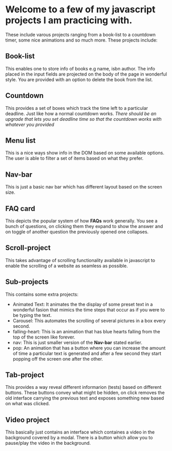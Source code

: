# Welcome to a few of my javascript projects I am practicing with.

These include varous projects ranging from a book-list to a countdown timer, some nice 
animations and so much more. These projects include:


## Book-list

This enables one to store info of books e.g name, isbn author. The info placed in the input fields are projected on the body of the page in wonderful style. You are provided with an option to delete the book from the list.

## Countdown

This provides a set of boxes which track the time left to a particular deadline. Just like how a normal countdown works. _There should be an upgrade that lets you set deadline time so that the countdown works with whatever you provided_

## Menu list

This is a nice ways show info in the DOM based on some available options. The user is able to filter a set of items based on what they prefer.

## Nav-bar

This is just a basic nav bar which has different layout based on the screen size.

## FAQ card

This depicts the popular system of how **FAQs** work generally. You see a bunch of questions, on clicking them they expand to show the answer and on toggle of another question the previously opened one collapses.

## Scroll-project

This takes advantage of scrolling functionality available in javascript to enable the scrolling of a website as seamless as possible.

## Sub-projects
This contains some extra projects:
 -  Animated Text:  It animates the the display of some preset text in a wonderful fasion that mimics the time steps that occur as if you were to be typing the text.
 - Carousel: This automates the scrolling of several pictures in a box every second.
 - falling-heart: This is an animation that has blue hearts falling from the top of the screen like forever.
 - nav: This is just smaller version of the **Nav-bar** stated earlier.
 - pop: An animation that has a button where you can increase the amount of time a particular text is generated and after a few second they start popping off the screen one after the other.

## Tab-project
This provides a way reveal different informarion (tests) based on different buttons.
These buttons convey what might be hidden, on click removes the old interface carrying 
the previous text and exposes something new based on what was clicked.

## Video project
This basically just contains an interface which containes a video in the background covered by a modal. There is a  button which allow you to pause/play the video in the background.